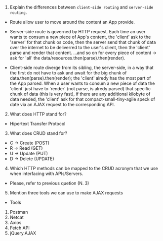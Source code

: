 1.  Explain the differences between `client-side routing` and `server-side routing`.
* Route allow user to move around the content an App provide. 

* Server-side route is governed by HTTP request. Each time an user wants to consum a new piece of App's content, the 'client' ask to the 'server' for that chunk os code, then the server send that chunk of data over the internet to be deliverred to the user's client, then the 'client' parse and render that content. ...and so on for every piece of content -> ask for 'all' the data/resources.then(parse).then(render).

* Client-side route diverge from its sibling, the server-side, in a way that the first do not have to ask and await for the big chunk of data.then(parse).then(render); the 'client' alredy has the most part of the App parsed. When a user wants to consum  a new piece of data the 'client' just have to 'render' (not parse, is alredy parsed) that specific chunk of data (this is very fast), if there are any additional kilobyte of data needed, the 'client' ask for that compact-small-tiny-agile speck of date via an AJAX request to the corresponding API.

2.  What does HTTP stand for?
* Hipertext Transfer Protocol

3.  What does CRUD stand for?
* C -> Create (POST)
* R -> Read (GET)
* U -> Update (PUT)
* D -> Delete (UPDATE)

4.  Which HTTP methods can be mapped to the CRUD acronym that we use when interfacing with APIs/Servers.
* Please, refer to previous quetion (N. 3)

5.  Mention three tools we can use to make AJAX requests
* Tools
1. Postman
2. Netcat
3. Axios
4. Fetch API
5. jQuery.AJAX